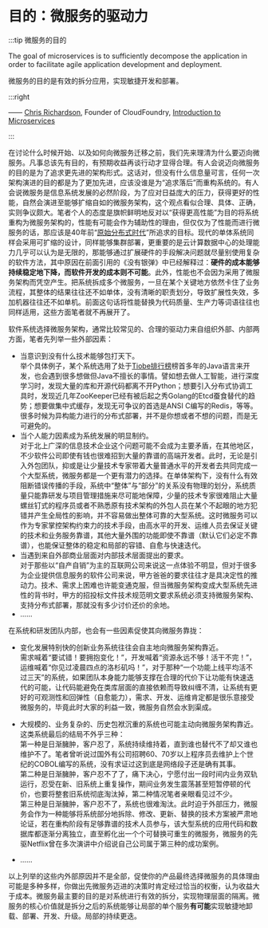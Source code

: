 # 目的：微服务的驱动力

:::tip 微服务的目的

The goal of microservices is to sufficiently decompose the application in order to facilitate agile application development and deployment.

微服务的目的是有效的拆分应用，实现敏捷开发和部署。

:::right

—— [Chris Richardson](https://www.nginx.com/people/chris-richardson/), Founder of CloudFoundry, [Introduction to Microservices](https://www.nginx.com/blog/introduction-to-microservices/)

:::

在讨论什么时候开始、以及如何向微服务迁移之前，我们先来理清为什么要迈向微服务。凡事总该先有目的，有预期收益再谈行动才显得合理。有人会说迈向微服务的目的是为了追求更先进的架构形式。这话对，但没有什么信息量可言，任何一次架构演进的目的都是为了更加先进，应该没谁是为“追求落后”而重构系统的。有人会说微服务是信息系统发展的必然阶段，为了应对日益庞大的压力，获得更好的性能，自然会演进至能够扩缩自如的微服务架构，这个观点看似合理、具体、正确，实则争议颇大。笔者个人的态度是旗帜鲜明地反对以“获得更高性能”为目的将系统重构为微服务架构的，性能有可能会作为辅助性的理由，但仅仅为了性能而进行微服务的话，那应该是40年前“[原始分布式时代](/architecture/architect-history/primitive-distribution.html)”所追求的目标。现代的单体系统同样会采用可扩缩的设计，同样能够集群部署，更重要的是云计算数据中心的处理能力几乎可以认为是无限的，那能够通过扩展硬件的手段解决问题就尽量别使用复杂的软件方法，其中原因在前面引用的《没有银弹》中已经解释过：**硬件的成本能够持续稳定地下降，而软件开发的成本则不可能**。此外，性能也不会因为采用了微服务架构而凭空产生。把系统拆成多个微服务，一旦在某个关键地方依然卡住了业务流程，其整体的结果往往还不如单体，没有清晰的职责划分，导致扩展性失效，多加机器往往还不如单机。前面这句话将性能替换为代码质量、生产力等词语往往也同样适用，这些方面笔者就不再展开了。

软件系统选择微服务架构，通常比较常见的、合理的驱动力来自组织外部、内部两方面，笔者先列举一些外部因素：

- 当意识到没有什么技术能够包打天下。<br/>举个具体例子，某个系统选用了处于[Tiobe排行榜](https://www.tiobe.com/tiobe-index/)榜首多年的Java语言来开发，也会遇到很多想做但Java不擅长的事情。譬如想去做人工智能，进行深度学习时，发现大量的库和开源代码都离不开Python；想要引入分布式协调工具时，发现近几年ZooKeeper已经有被后起之秀Golang的Etcd蚕食替代的趋势；想要做集中式缓存，发现无可争议的首选是ANSI C编写的Redis，等等。很多时候为异构能力进行的分布式部署，并不是你想或者不想的问题，而是无可避免的。
- 当个人能力因素成为系统发展的明显制约。<br/>对于北上广深的信息技术企业这个问题可能不会成为主要矛盾，在其他地区，不少软件公司即使有钱也很难招到大量的靠谱的高端开发者。此时，无论是引入外包团队，抑或是让少量技术专家带着大量普通水平的开发者去共同完成一个大型系统，微服务都是一个更有潜力的选择。在单体架构下，没有什么有效阻断错误传播的手段，系统中“整体”与“部分”的关系没有物理的划分，系统质量只能靠研发与项目管理措施来尽可能地保障，少量的技术专家很难阻止大量螺丝钉式的程序员或者不熟悉原有技术架构的外包人员在某个不起眼的地方犯错并产生全局性的影响，并不容易做出整体可靠的大型系统。这时微服务可以作为专家掌控架构约束力的技术手段，由高水平的开发、运维人员去保证关键的技术和业务服务靠谱，其他大量外围的功能即使不靠谱（默认它们必定不靠谱），也能保证整体的稳定和局部的容错、自愈与快速迭代。
- 当遇到来自外部商业层面对内部技术层面提出的要求。<br/>对于那些以“自产自销”为主的互联网公司来说这一点体验不明显，但对于很多为企业提供信息服务的软件公司来说，甲方爸爸的要求往往才是具决定性的推动力。技术、需求上困难也许能变通克服，但当微服务架构变成大型系统先进性的背书时，甲方的招投标文件技术规范明文要求系统必须支持微服务架构、支持分布式部署，那就没有多少讨价还价的余地。
- ……

在系统和研发团队内部，也会有一些因素促使其向微服务靠拢：

- 变化发展特别快的创新业务系统往往会自主地向微服务架构靠近。<br/>需求喊着“要试错！要拥抱变化！”，开发喊着“资源永远不够！活干不完！”，运维喊着“你见过凌晨四点的洛杉矶吗！”，对于那种“一个功能上线平均活不过三天”的系统，如果团队本身能力能够支撑在合理的代价下让功能有快速迭代的可能，让代码能避免在类库层面的直接依赖而导致纠缠不清，让系统有更好的可观测性和回弹性（自愈能力），需求、开发、运维肯定都是很乐意接受微服务的，毕竟此时大家的利益一致，微服务自然会水到渠成。

- 大规模的、业务复杂的、历史包袱沉重的系统也可能主动向微服务架构靠近。这类系统最后的结局不外乎三种：<br/>第一种是日渐臃肿，客户忍了，系统持续维持着，直到谁也替代不了却又谁也维护不了。笔者曾听说过国外有公司招聘60、70岁以上程序员去维护上个世纪的COBOL编写的系统，没有求证过这到底是网络段子还是确有其事。<br/>第二种是日渐臃肿，客户忍不了了，痛下决心，宁愿付出一段时间内业务双轨运行，忍受在新、旧系统上重复操作，期间业务发生震荡甚至短暂停顿的代价，也要将整套旧系统彻底淘汰掉，第二种情况笔者亲眼看见过不少。<br/>第三种是日渐臃肿，客户忍不了，系统也很难淘汰。此时迫于外部压力，微服务会作为一种能够将系统部分地拆除、修改、更新、替换的技术方案被严肃地论证，若在重构阶段有足够靠谱的技术人员参与，该大型系统的应用代码和数据库都逐渐分离独立，直至孵化出一个个可替换可重生的微服务，微服务的先驱Netflix曾在多次演讲中介绍说自己公司属于第三种的成功案例。

- ……

以上列举的这些内外部原因并不是全部，促使你的产品最终选择微服务的具体理由可能是多种多样，你做出先微服务迈进的决策时肯定经过恰当的权衡，认为收益大于成本。微服务最主要的目的是对系统进行有效的拆分，实现物理层面的隔离。微服务的核心价值就是拆分之后的系统能够让局部的单个服务**有可能**实现敏捷地卸载、部署、开发、升级。局部的持续更迭。
